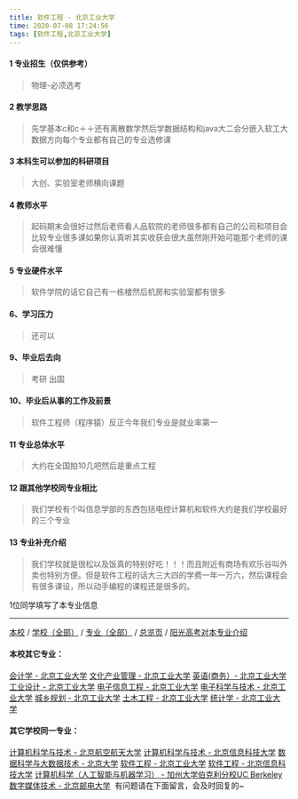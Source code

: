 ```yaml
---
title: 软件工程 - 北京工业大学
time: 2020-07-08 17:24:56
tags: [软件工程,北京工业大学]
---
```

#### 1 专业招生（仅供参考）  
> 物理-必须选考



#### 2 教学思路  
> 先学基本c和c＋＋还有离散数学然后学数据结构和java大二会分嵌入软工大数据方向每个专业都有自己的专业选修课


#### 3 本科生可以参加的科研项目  
>  大创、实验室老师横向课题



#### 4 教师水平
> 起码期末会很好过然后老师看人品软院的老师很多都有自己的公司和项目会比较专业很多课如果你认真听其实收获会很大虽然刚开始可能那个老师的课会很难懂



#### 5 专业硬件水平
> 软件学院的话它自己有一栋楼然后机房和实验室都有很多



#### 6、学习压力
> 还可以


#### 9、毕业后去向  
> 考研 出国


#### 10、毕业后从事的工作及前景  
> 软件工程师（程序猿）反正今年我们专业是就业率第一



#### 11 专业总体水平 
> 大约在全国拍10几吧然后是重点工程



####  12 跟其他学校同专业相比 
> 我们学校有个叫信息学部的东西包括电控计算机和软件大约是我们学校最好的三个专业



####  13 专业补充介绍  
> 我们学校就是很松以及饭真的特别好吃！！！而且附近有商场有欢乐谷叫外卖也特别方便。但是软件工程的话大三大四的学费一年一万六，然后课程会有很多课设，所以动手编程的课程还是很多的。


 1位同学填写了本专业信息
***
[本校](https://univgo.github.io/2020/07/08/北京工业大学) / [学校（全部）](https://univgo.github.io/2020/07/09/学校汇总页) / [专业（全部）](https://univgo.github.io/2020/07/09/专业汇总页) / [总览页](https://univgo.github.io/2020/07/09/总览) / [阳光高考对本专业介绍](http://gaokao.chsi.com.cn/sch/zyk/view.do?schId=73394534&specId=73384356)
#### 本校其它专业：
[会计学 - 北京工业大学](https://univgo.github.io/2020/07/08/会计%20-%20北京工业大学)
[文化产业管理 - 北京工业大学](https://univgo.github.io/2020/07/08/文化产业管理%20-%20北京工业大学)
[英语(商务）- 北京工业大学](https://univgo.github.io/2020/07/08/英语（商务）-%20北京工业大学)
[工业设计 - 北京工业大学](https://univgo.github.io/2020/07/08/工业设计%20-%20北京工业大学)
[电子信息工程 - 北京工业大学](https://univgo.github.io/2020/07/08/电子信息工程%20-%20北京工业大学)
[电子科学与技术 - 北京工业大学](https://univgo.github.io/2020/07/08/电子科学与技术%20-%20北京工业大学)
[城乡规划 - 北京工业大学](https://univgo.github.io/2020/07/08/城乡规划%20-%20北京工业大学)
[土木工程 - 北京工业大学](https://univgo.github.io/2020/07/08/土木工程%20-%20北京工业大学)
[统计学 - 北京工业大学](https://univgo.github.io/2020/07/08/统计%20-%20北京工业大学) 
#### 其它学校同一专业：
[计算机科学与技术 - 北京航空航天大学](https://univgo.github.io/2020/07/08/计算机科学与技术%20-%20北京航空航天大学)
[计算机科学与技术 - 北京信息科技大学](https://univgo.github.io/2020/07/08/计算机科学与技术%20-%20北京信息科技大学)
[数据科学与大数据技术 - 北京大学](https://univgo.github.io/2020/07/08/数据科学与大数据技术%20-%20北京大学)
[软件工程 - 北京工业大学](https://univgo.github.io/2020/07/08/软件工程%20-%20北京工业大学)
[软件工程 - 北京信息科技大学](https://univgo.github.io/2020/07/08/00b64cf2e2de)
[计算机科学（人工智能与机器学习） - 加州大学伯克利分校UC Berkeley](https://univgo.github.io/2020/07/08/计算机科学（人工智能与机器学习）%20-%20加州大学伯克利分校UC%20Berkeley%20Community%20College) 
[数字媒体技术 - 北京邮电大学](https://univgo.github.io/2020/07/08/数字媒体技术%20-%20北京邮电大学) 
有问题请在下面留言，会及时回复的~
